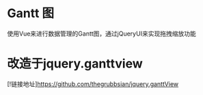 # Gantt 图
使用Vue来进行数据管理的Gantt图，通过jQueryUI来实现拖拽缩放功能

# 改造于jquery.ganttview
[!链接地址]https://github.com/thegrubbsian/jquery.ganttView